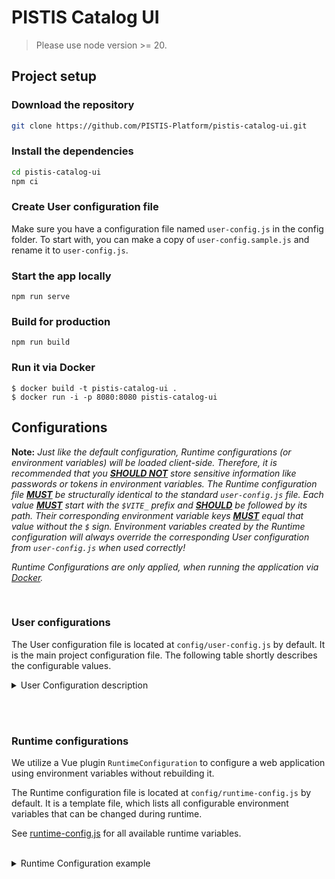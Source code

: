 # PISTIS Catalog UI

> Please use node version >= 20.


## Project setup

### Download the repository

```bash
git clone https://github.com/PISTIS-Platform/pistis-catalog-ui.git
```

### Install the dependencies

```bash
cd pistis-catalog-ui
npm ci
```

### Create User configuration file
Make sure you have a configuration file named `user-config.js` in the config folder.
To start with, you can make a copy of `user-config.sample.js` and rename it to `user-config.js`.

### Start the app locally
```
npm run serve
```

### Build for production
```
npm run build
```

### Run it via Docker

```
$ docker build -t pistis-catalog-ui .
$ docker run -i -p 8080:8080 pistis-catalog-ui
```

## Configurations

**Note:** _Just like the default configuration, Runtime configurations (or environment variables) will be loaded client-side. Therefore, it is recommended that you <ins>**SHOULD NOT**</ins> store sensitive information like passwords or tokens in environment variables. The Runtime configuration file <ins>**MUST**</ins> be structurally identical to the standard `user-config.js` file. Each value <ins>**MUST**</ins> start with the `$VITE_` prefix and <ins>**SHOULD**</ins> be followed by its path. Their corresponding environment variable keys <ins>**MUST**</ins> equal that value without the `$` sign. Environment variables created by the Runtime configuration will always override the corresponding User configuration from `user-config.js` when used correctly!_

_Runtime Configurations are only applied, when running the application via [Docker](#run-it-via-docker)._


<br>

### User configurations
The User configuration file is located at `config/user-config.js` by default. It is the main project configuration file. The following table shortly describes the configurable values.

<details>

<summary>User Configuration description</summary>

<br>

# api

This property contains information about base URLs and APIs:



#### baseUrl
URL to the Hub-Search API (default: `https://data.europa.eu/api/hub/search/`).


#### hubUrl
URL to the Hub-Repo API (default: `https://data.europa.eu/api/hub/repo/`).


#### qualityBaseUrl
URL to the MQA Cache API (default: `https://data.europa.eu/api/mqa/cache/`).


#### similarityBaseUrl
URL to the Similarity API (default: `https://data.europa.eu/api/similarities/`).


#### fileUploadUrl
URL to the Hub-Store API (default: `https://data.europa.eu/api/hub/store/`).


#### sparqlUrl
SPARQL Base URL (default: `https://data.europa.eu/sparql`).


#### gazetteerBaseUrl
URL to the Hub-Search Gazetteer API (default: `https://data.europa.eu/api/hub/search/gazetteer/`).


#### catalogBaseUrl
Catalog Base URL (default: `https://europeandataportal.eu/`).


#### corsproxyApiUrl
URL to the CORS Proxy API (default: `https://piveau-corsproxy-piveau.apps.osc.fokus.fraunhofer.de`).


<br><br>


# authentication

This property contains information about authentication (Login / Logout, Keycloak) used in piveau-hub-ui.



#### useService
Enables the authentication service (default: `true`).


## login
Login / Logout configuration values

| Property          | Description        |  
| --------          | ------------------ |
| useLogin          | Enables the login (buttons) (default: `true`). |  
| loginTitle        | Title of the login button (default: `Login`).                                                                         |  
| loginURL          | Relative URL to login page (default: `/login`).                                                                         |
| loginRedirectUri  | Redirect URI used after successful login (default: `/`).                                                           |
| logoutTitle       | Title of the logout button (default: `Logout`).                                                                         |
| logoutURL         | Title of the logout button (default: `/logout`).                                                                         |
| logoutRedirectUri | Redirect URI used after successful logout (default: `/`).                                                          |


## keycloak
Keycloak configuration values (Realm, ClientID, URL, ...)

| Property                    | Description        |  
| --------                    | ------------------ |
| realm                       | The Keycloak realm (default: `piveau`).        |  
| clientId                    | The Keycloak clientID (default: `piveau-hub-ui`).     |  
| url                         | The Keycloak URL.          |
| ssl-required                | ???                    |
| public-client               | ???                    |
| verify-token-audience       | ???                    |
| use-resource-role-mappings  | ???                    |
| confidential-port           | ???                    |

## keycloakInit
Keycloak initialization values (Realm, ClientID, URL, ...)

| Property                    | Description        |  
| --------                    | ------------------ |
| pkceMethod                  | To activate PKCE set this variable to 'S256'          |

## rtp
RTP default values

| Property                    | Description        |  
| --------                    | ------------------ |
| grand_type                  | ???                |  
| audience                    | ???                |  


#### authToken
Keycloak Authentication Token


<br><br>


# routing

This property contains information about authentication (Login / Logout, Keycloak) used in piveau-hub-ui.

## routerOptions
Vue Router configuration values

| Property                    | Description        |  
| --------                    | ------------------ |
| base                    | Base path of the application (default: `/`).                |  
| mode                    | Routing mode of the application (default: `history`).                |


## navigation
Navigation configuration values

| Property                    | Description        |  
| --------                    | ------------------ |
| showSparql                    | Enables the link to the SPARQL page (default: `true`).           |  


## pagination
Pagination configuration values

| Property                    | Description        |  
| --------                    | ------------------ |
| usePagination               | Enables the pagination (default: `true`).          |  
| usePaginationArrows               | Enables the pagination arrows for `previous` and `next` page (default: `true`).          |  
| useItemsPerPage               | Enables the items per page dropdown (default: `true`).          |  
| defaultItemsPerPage               | Default amount of items shown on one page (default: `10`).           |  
| defaultItemsPerPageOptions               | Default options for items per page dropdown (default: `[5, 10, 25, 50]`).           |  


<br><br>


# metadata

This property contains information about metadata used in piveau-hub-ui.

#### title
Title of the application (default: `piveau Hub-UI`).  

#### description
Description of the application (default: `A modern and customizable web application for data management of extensive data catalogs.`).  

#### keywords
Keywords describing the application (default: `Open Data`).  


<br><br>


# content

This property contains information about the content of views that are available in piveau-hub-ui.


## datasets
Contains configuration values that are used on the `Datasets` page.

| Property                    | Description        |  
| --------                    | ------------------ |
| useSort               | Enables the sort (default: `true`).          |
| useFeed               | Enables the RSS feed (default: `true`).          |
| useCatalogs               | Enables the usage of catalogs (default: `true`).          |
| followKeywordLinks               | Meta tag to indicate, whether search engines should crawl for subsequent links or not (default: `nofollow`).          |
| maxKeywordLength               | Maximum length of a keyword. Keywords that exceed this length will be truncated (default: `15`).       |
| facets               | _see table below_        |

#### datasets.facets

| Property                    | Description        |  
| --------                    | ------------------ |
| useDatasetFacets               | Enables the usage of dataset facets (default: `true`).           |
| useDatasetFacetsMap               | Enables the usage of dataset facets map (default: `true`).           |
| showClearButton               | Enables the facet clear button (default: `false`).          |
| showFacetsTitle               | Show title on top of the facets (default: `false`).           |
| cutoff               | Maximum amount o f available facets to be shown. Facets that exceed this amountwill be hidden (default: `5`).       |
| MIN_FACET_LIMIT               | The minimum amount of dataset facet items to be visible if collapsed (default: `10`).          |
| MAX_FACET_LIMIT               | The maximum amount of dataset facet items to be visible, overflowing facets will not be shown!!! (default: `50`).          |
| FACET_OPERATORS               | The facet operators of the dataset facets (default: `Object.freeze({ or: 'OR', and: 'AND' })`).          |
| FACET_GROUP_OPERATORS               | The facet group operators of the dataset facets (default: `Object.freeze({ or: 'OR', and: 'AND' })`).          |
| defaultFacetOrder               | The default order of the facets (default: `['publisher', 'format', 'catalog', 'categories', 'keywords', 'dataScope', 'country', 'dataServices', 'scoring', 'license']`).          |
| scoringFacets               |  _see table below_         |

#### datasets.facets.scoringFacets

| Property                    | Description        |  
| --------                    | ------------------ |
| useScoringFacets               | Enables the scoring facets (default: `true`).           |
| defaultScoringFacets               | The default scoring facets.           |
| defaultScoringFacets.excellentScoring               | The default values for the `Excellent` scoring facet (351 - 405).           |
| defaultScoringFacets.goodScoring               | The default values for the `Good` scoring facet (221 - 350).           |
| defaultScoringFacets.sufficientScoring               | The default values for the `Sufficient` scoring facet (121 - 220).           |
| defaultScoringFacets.badScoring               | The default values for the `Any` scoring facet (0 - 120).           |


## catalogs
Contains configuration values that are used on the `Catalogues` page.

| Property                    | Description        |  
| --------                    | ------------------ |
| useSort               | Enables the sort (default: `true`).          |
| useCatalogCountries               | Use this option to achieve a more generic catalog page. If set to `true`, catalogs will be based on countries and therefore look for a "catalog.country.id" value to compute, which country flag to be used. If set to `false`, catalogs will not be based on countries and therefore look for a "catalog.id" value to compute, which catalog image to be used (default: `true`).     |
| defaultCatalogImagePath               |  Set the default path to the catalog images (ROOT = "/src/assets/img"). If `useCatalogCountries` is set to `true`, this value should be equal to `/flags`. If `useCatalogCountries` is set to `false`, this value can be either an empty string to indicate, that the catalog images can be found inside `/src/assets/img` or any directory name inside `/src/assets/img` (starting with a `/`) (default: `/flags`).     |
| defaultCatalogCountryID               | Set the default `catalog.country.id` of a catalog if not available, only applicable if `useCatalogCountries` is set to `true`. Country flags can be stored inside the `/flags` directory like `/src/assets/img/flags/<catalog.country.id>.png` with their filenames being equal to their `catalog.country.id` (default: `eu`).              |
| defaultCatalogID               | Set the default `catalog.id` of a catalog if not available, only applicable if `useCatalogCountries` is set to `false`. Catalog images can be stored inside any directory in `/src/assets/img/` like `/src/assets/img/catalogs/<catalog.id>.png` with their filenames being equal to their `catalog.id` (default: `european-union-open-data-portal`).             |
| facets               | _see table below_        |

#### catalogs.facets

| Property                    | Description        |  
| --------                    | ------------------ |
| useCatalogFacets               | Enables the usage of catalog facets (default: `true`).           |
| showClearButton               | Enables the facet clear button (default: `false`).          |
| showFacetsTitle               | Show title on top of the facets (default: `false`).           |
| cutoff               | Maximum amount of available facets to be shown. Facets that exceed this amount will be hidden (default: `5`).       |
| MIN_FACET_LIMIT               | The minimum amount of catalog facet items to be visible if collapsed (default: `50`).          |
| MAX_FACET_LIMIT               | The maximum amount of catalog facet items to be visible, overflowing facets will not be shown!!! (default: `100`).          |
| FACET_OPERATORS               | The facet operators of the catalog facets (default: `Object.freeze({ or: 'OR', and: 'AND' })`).          |
| FACET_GROUP_OPERATORS               | The facet group operators of the catalog facets (default: `Object.freeze({ or: 'OR', and: 'AND' })`).          |
| defaultFacetOrder               | The default order of the facets (default: `['country']`).          |


## datasetDetails
Contains configuration values that are used on the `DatasetDetails` page.

| Property                    | Description        |  
| --------                    | ------------------ |
| header               | _see table below_        |
| keywords               | _see table below_        |
| description               | _see table below_        |
| distributions               | _see table below_        |
| downloadAs               | _see table below_        |
| similarDatasets               | _see table below_        |
| pages               | _see table below_        |
| visualisations               | _see table below_        |
| dataServices               | _see table below_        |
| isUsedBy               | _see table below_        |
| relatedResources               | _see table below_        |
| bulkDownload               | _see table below_        |
| quality               | _see table below_        |

#### datasetDetails.header

| Property                    | Description        |  
| --------                    | ------------------ |
| navigation               | Position of the dataset details navigation toolbar (default: `top`).           |
| hidePublisher               | Hides the dataset details publisher value (default: `false`).           |
| hideDate               | Hides the dataset details date (default: `false`).         |

#### datasetDetails.keywords

| Property                    | Description        |  
| --------                    | ------------------ |
| showTitle               | Enables the usage of keyword titles (default: `false`).         |
| isVisible               | Shows or hides the keywords section (default: `true`).         |
| collapsed               | Collapses the keywords in the dataset detail view (default: `false`).         |

#### datasetDetails.description

| Property                    | Description        |  
| --------                    | ------------------ |
| enableMarkdownInterpretation               | Enables the interpretation of markdown in the dataset details description (default: `false`).      |

#### datasetDetails.distributions

| Property                    | Description        |  
| --------                    | ------------------ |
| displayAll                  | Display all distributions (default: `false`).             |
| displayCount                  | Amount of visible distributions (default: `7`).             |
| incrementSteps                  | Increment step options, if `displayAll` is set to false (default: `[10, 50]`).             |
| descriptionMaxLines                  | Maximum amount of lines in a description. Descriptions that exceed this amount will be truncated (default: `3`). |
| descriptionMaxChars                  | Maximum length of a description. Descriptions that exceed this length will be truncated (default: `250`).          |
| showValidationButton                  | Enables the distribution validation button (default: `false`).             |

#### datasetDetails.downloadAs

| Property                    | Description        |  
| --------                    | ------------------ |
| enable               | Enables the Download as feature (default: `false`).             |
| proxyUrl               | URL to Corsproxy service (default: `https://piveau-corsproxy-piveau.apps.osc.fokus.fraunhofer.de`).             |
| url               | URL to Conversion service (default: `https://piveau-fifoc-piveau.apps.osc.fokus.fraunhofer.de/v1/convert`).             |
| conversionFormats               | List of possible conversion formats for each source file format.             |

#### datasetDetails.similarDatasets

| Property                    | Description        |  
| --------                    | ------------------ |
| breakpoints.verySimilar               | Breakpoint for Very Similar rating (0 - 20).             |
| breakpoints.similar               | Breakpoint for Very Similar rating (20 - 25).             |
| breakpoints.lessSimilar               | Breakpoint for Very Similar rating (25 - 35).             |

#### datasetDetails.pages

| Property                    | Description        |  
| --------                    | ------------------ |
| isVisible                  | Show the dataset details pages section (default: `false`).             |
| displayAll                  | Display all pages (default: `false`).             |
| displayCount                  | Amount of visible pages (default: `7`).             |
| incrementSteps                  | Increment step options, if `displayAll` is set to false (default: `[10, 50]`).             |
| descriptionMaxLines                  | Maximum amount of lines in a description. Descriptions that exceed this amount will be truncated (default: `3`). |
| descriptionMaxChars                  | Maximum length of a description. Descriptions that exceed this length will be truncated (default: `250`).          |

#### datasetDetails.visualisations

| Property                    | Description        |  
| --------                    | ------------------ |
| isVisible                  | Show the dataset details visualisations section (default: `false`).             |
| displayAll                  | Display all visualisations (default: `false`).             |
| displayCount                  | Amount of visible visualisations (default: `7`).             |
| incrementSteps                  | Increment step options, if `displayAll` is set to false (default: `[10, 50]`).             |
| descriptionMaxLines                  | Maximum amount of lines in a description. Descriptions that exceed this amount will be truncated (default: `3`). |
| descriptionMaxChars                  | Maximum length of a description. Descriptions that exceed this length will be truncated (default: `250`).          |

#### datasetDetails.dataServices

| Property                    | Description        |  
| --------                    | ------------------ |
| isVisible                  | Show the dataset details dataServices section (default: `false`).             |
| displayAll                  | Display all dataServices (default: `false`).             |
| displayCount                  | Amount of visible dataServices (default: `7`).             |
| incrementSteps                  | Increment step options, if `displayAll` is set to false (default: `[10, 50]`).             |
| descriptionMaxLines                  | Maximum amount of lines in a description. Descriptions that exceed this amount will be truncated (default: `3`). |
| descriptionMaxChars                  | Maximum length of a description. Descriptions that exceed this length will be truncated (default: `250`).          |

#### datasetDetails.isUsedBy

| Property                    | Description        |  
| --------                    | ------------------ |
| isVisible                  | Show the dataset details isUsedBy section (default: `false`).             |

#### datasetDetails.relatedResources

| Property                    | Description        |  
| --------                    | ------------------ |
| isVisible                  | Show the dataset details relatedResources section (default: `false`).             |

#### datasetDetails.bulkDownload

| Property                    | Description        |  
| --------                    | ------------------ |
| buttonPosition               | Position of the download button (default: `top`).         |
| MAX_FILE_TITLE_LENGTH               | Maximum length of the file name (default: `80`).         |
| MAX_REQUESTS_COUNT               | Maximum amount of requests at the same time (default: `5`).         |
| INTERVAL_MS               | Timeout interval between requests (default: `10`).         |
| TIMEOUT_MS               | Position of the download button (default: `10000`).         |

#### datasetDetails.quality

| Property                    | Description        |  
| --------                    | ------------------ |
| displayAll               | Display all distributions on the dataset details quality page (default: `false`).         |
| numberOfDisplayedQualityDistributions               | Amount of displayed distributions on the dataset details quality page (default: `5`).         |
| csvLinter.enable               | Enables the CSV linter service (default: `true`).             |
| csvLinter.displayAll               | Display all validation results of the CSV linter (default: `false`).         |
| csvLinter.numberOfDisplayedValidationResults               | Amount of displayed validation results of the CSV linter (default: `5`).         |


## maps
Contains configuration values that are used to create the map component.

| Property                    | Description        |  
| --------                    | ------------------ |
| mapVisible               | Enables the map on the `Datasets` page (default: `true`).          |
| useAnimation               | Enables the map animations (default: `true`).          |
| location               | The location which is used as center of the map (default: `[[52.526, 13.314], 10]`).          |
| spatialType               | The type of the location. (default: `Point`).          |
| height               | The height of the map (default: `400px`).          |
| width               | The width of the map (default: `100%`).          |
| mapContainerId               | The HTML id attribute of the map element. (default: `mapid`).          |
| urlTemplate               | The map API template (default: `https://gisco-services.ec.europa.eu/maps/wmts/1.0.0/WMTSCapabilities.xml/wmts/OSMCartoComposite/EPSG3857/{z}/{x}/{y}.png`).          |
| geoBoundsId               | The id used for geo operations (default: `ds-search-bounds`).          |
| sender               | _see table below_        |
| receiver               | _see table below_        |
| options               | _see table below_        |
| mapStyle               | _see table below_        |

#### maps.sender

The following properties are configuration values required by Leaflet.

| Property                    | Description        |  
| --------                    | ------------------ |
| startBounds               | The start boundaries for the map sender (default: `[[34.5970, -9.8437], [71.4691, 41.4843]]`).     |
| height               | The height of the map (default: `200px`).         |
| width               | The width of the map (default: `100%`).         |
| mapContainerId               | The HTML id attribute of the map element. (default: `modalMap`).         |

#### maps.receiver

The following properties are configuration values required by Leaflet.

| Property                    | Description        |  
| --------                    | ------------------ |
| startBounds               | The start boundaries for the map sender (default: `[[34.5970, -9.8437], [71.4691, 41.4843]]`).     |
| height               | The height of the map (default: `250px`).         |
| width               | The width of the map (default: `100%`).         |
| mapContainerId               | The HTML id attribute of the map element. (default: `mapid`).         |
| attributionPosition               | The HTML id attribute of the map element. (default: `topright`).         |

#### maps.options

The following properties are configuration values required by Leaflet.

| Property                    | Description        |  
| --------                    | ------------------ |
| id               | ??? (default: `mapbox/streets-v11`).     |
| accessToken               | The Leaflet access token (default: `pk.eyJ1IjoiZmFiaWFwZmVsa2VybiIsImEiOiJja2x3MzlvZ3UwNG85MnBseXJ6aGI2MHdkIn0.bFs2g4bPMYULlvDSVsetJg`).         |
| attribution               | The Leaflet map attribution label (default: `&copy; <a href="https://ec.europa.eu/eurostat/web/gisco/">Eurostat - GISCO</a>`).         |

#### maps.mapStyle

The following properties are configuration values required by Leaflet.

| Property                    | Description        |  
| --------                    | ------------------ |
| color               | The color of map elements (default: `red`).     |
| fillColor               | The fill color for map elements (default: `red`).         |
| fillOpacity               | The opacity of filled elements (default: `0.5`).         |
| weight               | The HTML id attribute of the map element. (default: `2`).         |
| radius               | The HTML id attribute of the map element. (default: `1`).         |


## dataProviderInterface
Contains configuration values that are used for the `DataProviderInterface`.

| Property                    | Description        |  
| --------                    | ------------------ |
| useService               | Enables the Data Provider Interface service (default: `true`).          |
| basePath               | The base path of the Data Provider Interface (default: `true`).          |
| specification               |  Defines the DCAT specification used (default: `dcatap`).          |
| annifIntegration               | Enables the usage of Annif for autocompletion in Data Provider Interface (default: `false`).          |
| enableFileUploadReplace      | Enables file replacement when editing existing distribution, instead of creating new ones (default: `false`).          |
| buttons               | _see table below_        |
| doiRegistrationService               | _see table below_        |

#### dataProviderInterface.buttons

| Property                    | Description        |  
| --------                    | ------------------ |
| Dataset               | Enables the `Create Dataset` button in the DPI menu (default: `true`).     |
| Catalogue               | Enables the `Create Catalogue` button in the DPI menu (default: `true`).         |

#### dataProviderInterface.doiRegistrationService

| Property                    | Description        |  
| --------                    | ------------------ |
| persistentIdentifierType               | Indicates the Persistent Identifier (PID) system that is used for the DOI service (default: `eu-ra-doi`).        |

<br><br>


# languages

This property contains information about languages used in piveau-hub-ui.

#### useLanguageSelector
_Note: This property is currently not used, but will be used in future versions._

Enables the Language Selector in the Header component (default: `true`).

#### locale
Default Language value (default: `en`).

#### fallbackLocale
Fallback Language value (default: `en`).


<br><br>


# services

This property contains a list of services used in piveau-hub-ui.

#### datasetService
Service resposible for querying all `Dataset` related data.

#### catalogService
Service resposible for querying all `Catalog` related data.

#### uploadService
Service resposible for uploading data created by the `DataProviderInterface` related data.

#### gazetteerService
Service resposible for querying autocomplete data.


<br><br>


# themes

This property contains information about themes used in piveau-hub-ui.

#### header
The theme of the `Header` component (default: `dark`).


<br><br>


# tracker

This property contains information tracking software used in piveau-hub-ui.

#### isPiwikPro
Switch between different tracking software tools (default: `true`). <br>

| Value   | Tracking Software     |  
|---      |-----------------------|
| true    | Piwik Pro             |  
| false   | Matomo                |  

<br>

#### siteId
ID for tracking software (default: `fed9dbb7-42d1-4ebc-a8bf-3c0b8fd03e09`).

#### trackerUrl
URL to tracking software (default: `https://opanalytics.containers.piwik.pro/`).

</details>


<br><br>




### Runtime configurations
We utilize a Vue plugin `RuntimeConfiguration` to configure a web application using environment variables without rebuilding it.

The Runtime configuration file is located at `config/runtime-config.js` by default. It is a template file, which lists all configurable environment variables that can be changed during runtime.

See [runtime-config.js](config/runtime-config.js) for all available runtime variables.

<br>

<details>

<summary>Runtime Configuration example</summary>

Let's suppose `user-config.js` looks like this:
```
const glueConfig = {
  api: {
      baseUrl: 'https://data.europa.eu/oldBaseUrl',
      hubUrl: 'https://data.europa.eu/oldHubUrl',
  }
}
```

... and `process.env` looks like this:
```
{
  NODE_ENV: 'production',
  API: {
      BASE_URL: 'https://data.europa.eu/oldBaseUrl',
  }
}
```

1. We want to change an existing property (`API.BASE_URL`) during runtime.
2. We want to make a new property (`API.HUB_URL`) that already exists in `user-config.js` available during runtime.

Let's go through the steps outlined above:

1.  Add new property `API.HUB_URL` to `runtime-config.js`:
```
export default {
  API: {
      BASE_URL: '$VITE_API_BASE_URL',
      HUB_URL: '$VITE_API_HUB_URL'
  }
}
```

Build and deploy the application.

2.  Set the environment variables `VITE_API_BASE_URL` and `VITE_API_HUB_URL`:
```
VITE_API_BASE_URL=https://data.europa.eu/newBaseUrl
VITE_API_HUB_URL=https://data.europa.eu/newHubUrl
```


### Customize configuration
See [Configuration Reference](https://cli.vuejs.org/config/).
